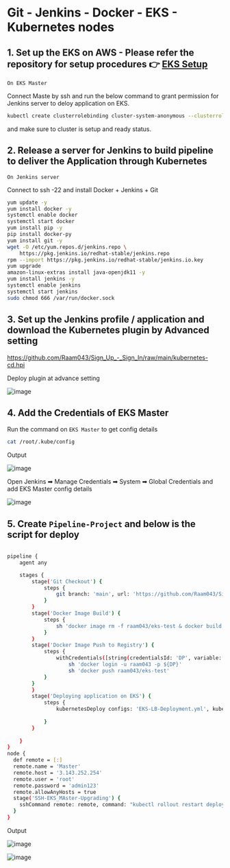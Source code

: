 # Git - Jenkins - Docker - EKS - Kubernetes nodes




## 1. Set up the EKS on AWS - Please refer the repository for setup procedures 👉 **[EKS Setup](https://github.com/Raam043/Projects/blob/39acd2b88e39e168fc73c13a6adb9a2947152a6b/Kubernetes_Project-2-EKSCTL.md)**

`On EKS Master`

Connect Maste by ssh and run the below command to grant permission for Jenkins server to deloy application on EKS.

```sh
kubectl create clusterrolebinding cluster-system-anonymous --clusterrole=cluster-admin --user=system:anonymous
```

and make sure to cluster is setup and ready status.



## 2. Release a server for Jenkins to build pipeline to deliver the Application through Kubernetes 

`On Jenkins server`

Connect to ssh -22 and install Docker + Jenkins + Git 
```sh
yum update -y
yum install docker -y
systemctl enable docker
systemctl start docker
yum install pip -y
pip install docker-py
yum install git -y
wget -O /etc/yum.repos.d/jenkins.repo \
    https://pkg.jenkins.io/redhat-stable/jenkins.repo
rpm --import https://pkg.jenkins.io/redhat-stable/jenkins.io.key
yum upgrade
amazon-linux-extras install java-openjdk11 -y
yum install jenkins -y
systemctl enable jenkins
systemctl start jenkins
sudo chmod 666 /var/run/docker.sock
```


## 3. Set up the Jenkins profile / application and download the Kubernetes plugin by Advanced setting

https://github.com/Raam043/Sign_Up_-_Sign_In/raw/main/kubernetes-cd.hpi

Deploy plugin at advance setting



![image](https://user-images.githubusercontent.com/111989928/200826362-d76bf863-1837-4a67-baa4-6061dfc11bb8.png)




## 4. Add the Credentials of EKS Master


Run the command on `EKS Master` to get config details 
```sh
cat /root/.kube/config
```

Output 


![image](https://user-images.githubusercontent.com/111989928/200827198-b37bfc65-2327-49f1-98c0-f525bf341298.png)



Open Jenkins ➡ Manage Credentials ➡ System ➡ Global Credentials and add EKS Master config details



![image](https://user-images.githubusercontent.com/111989928/200828155-e65d50c9-76ca-4b6e-8c09-0067dded7c39.png)




## 5. Create `Pipeline-Project` and below is the script for deploy

```sh

pipeline {
    agent any

    stages {
        stage('Git Checkout') {
            steps {
                git branch: 'main', url: 'https://github.com/Raam043/Sign_Up_-_Sign_In.git'
            }
        }
        stage('Docker Image Build') {
            steps {
                sh 'docker image rm -f raam043/eks-test & docker build -t raam043/eks-test .'
            }
        }
        stage('Docker Image Push to Registry') {
            steps {
                withCredentials([string(credentialsId: 'DP', variable: 'DP')]) {
                    sh 'docker login -u raam043 -p ${DP}'
                    sh 'docker push raam043/eks-test'
            }
        }
        }
        stage('Deploying application on EKS') {
            steps {
                kubernetesDeploy configs: 'EKS-LB-Deployment.yml', kubeConfig: [path: ''], kubeconfigId: 'eks', secretName: '', ssh: [sshCredentialsId: '*', sshServer: ''], textCredentials: [certificateAuthorityData: '', clientCertificateData: '', clientKeyData: '', serverUrl: 'https://']
                
            }
        }
        
    }
}
node {
  def remote = [:]
  remote.name = 'Master'
  remote.host = '3.143.252.254'
  remote.user = 'root'
  remote.password = 'admin123'
  remote.allowAnyHosts = true
  stage('SSH-EKS_MAster-Upgrading') {
    sshCommand remote: remote, command: "kubectl rollout restart deployment"
  }
}

```





Output


![image](https://user-images.githubusercontent.com/111989928/200833737-eab46337-3a48-45a2-a6c3-a5e23406eb50.png)







![image](https://user-images.githubusercontent.com/111989928/200833894-c7210b07-4ee5-4ad7-a900-609b87574f81.png)


















